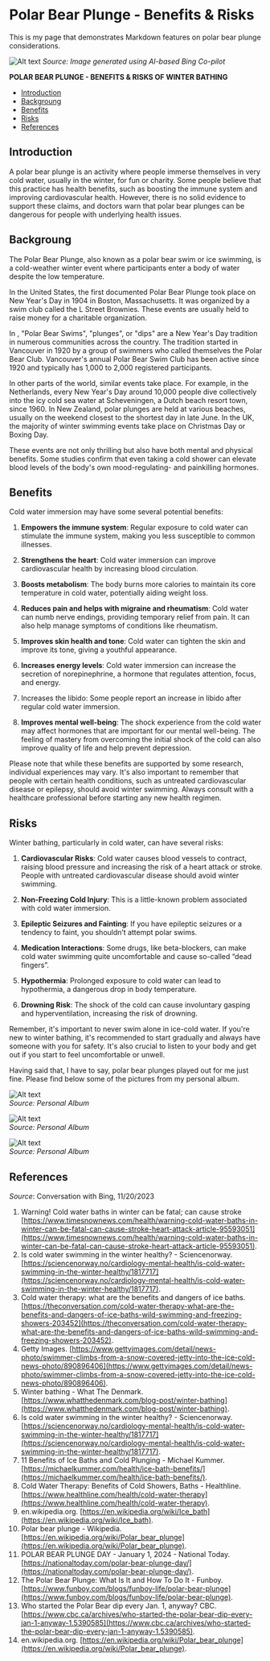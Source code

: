 # Polar Bear Plunge - Benefits & Risks <!-- omit in toc -->
This is my page that demonstrates Markdown features on polar bear plunge considerations.

![**Alt text**](IMG_0444.JPG) *Source: Image generated using AI-based Bing Co-pilot*  

**POLAR BEAR PLUNGE - BENEFITS & RISKS OF WINTER BATHING**

- [Introduction](#introduction)
- [Backgroung](#backgroung)
- [Benefits](#benefits)
- [Risks](#risks)
- [References](#references)


## Introduction
A polar bear plunge is an activity where people immerse themselves in very cold water, usually in the winter, for fun or charity. Some people believe that this practice has health benefits, such as boosting the immune system and improving cardiovascular health. However, there is no solid evidence to support these claims, and doctors warn that polar bear plunges can be dangerous for people with underlying health issues.

## Backgroung
The Polar Bear Plunge, also known as a polar bear swim or ice swimming, is a cold-weather winter event where participants enter a body of water despite the low temperature. 

In the United States, the first documented Polar Bear Plunge took place on New Year's Day in 1904 in Boston, Massachusetts. It was organized by a swim club called the L Street Brownies. These events are usually held to raise money for a charitable organization.

In , "Polar Bear Swims", "plunges", or "dips" are a New Year's Day tradition in numerous communities across the country. The tradition started in Vancouver in 1920 by a group of swimmers who called themselves the Polar Bear Club. Vancouver's annual Polar Bear Swim Club has been active since 1920 and typically has 1,000 to 2,000 registered participants.

In other parts of the world, similar events take place. For example, in the Netherlands, every New Year's Day around 10,000 people dive collectively into the icy cold sea water at Scheveningen, a Dutch beach resort town, since 1960. In New Zealand, polar plunges are held at various beaches, usually on the weekend closest to the shortest day in late June. In the UK, the majority of winter swimming events take place on Christmas Day or Boxing Day.

These events are not only thrilling but also have both mental and physical benefits. Some studies confirm that even taking a cold shower can elevate blood levels of the body's own mood-regulating- and painkilling hormones.

## Benefits

Cold water immersion may have some several potential benefits:

1. **Empowers the immune system**: Regular exposure to cold water can stimulate the immune system, making you less susceptible to common illnesses.
   
2. **Strengthens the heart**: Cold water immersion can improve cardiovascular health by increasing blood circulation.
   
3. **Boosts metabolism**: The body burns more calories to maintain its core temperature in cold water, potentially aiding weight loss.
   
4. **Reduces pain and helps with migraine and rheumatism**: Cold water can numb nerve endings, providing temporary relief from pain. It can also help manage symptoms of conditions like rheumatism.
   
5. **Improves skin health and tone**: Cold water can tighten the skin and improve its tone, giving a youthful appearance.
   
6. **Increases energy levels**: Cold water immersion can increase the secretion of norepinephrine, a hormone that regulates attention, focus, and energy.
   
7. Increases the libido: Some people report an increase in libido after regular cold water immersion.
   
8. **Improves mental well-being**: The shock experience from the cold water may affect hormones that are important for our mental well-being. The feeling of mastery from overcoming the initial shock of the cold can also improve quality of life and help prevent depression.

Please note that while these benefits are supported by some research, individual experiences may vary. It's also important to remember that people with certain health conditions, such as untreated cardiovascular disease or epilepsy, should avoid winter swimming. Always consult with a healthcare professional before starting any new health regimen.

## Risks
Winter bathing, particularly in cold water, can have several risks:

1. **Cardiovascular Risks**: Cold water causes blood vessels to contract, raising blood pressure and increasing the risk of a heart attack or stroke. People with untreated cardiovascular disease should avoid winter swimming.

2. **Non-Freezing Cold Injury**: This is a little-known problem associated with cold water immersion.

3. **Epileptic Seizures and Fainting**: If you have epileptic seizures or a tendency to faint, you shouldn’t attempt polar swims.

4. **Medication Interactions**: Some drugs, like beta-blockers, can make cold water swimming quite uncomfortable and cause so-called “dead fingers”.

5. **Hypothermia**: Prolonged exposure to cold water can lead to hypothermia, a dangerous drop in body temperature.

6. **Drowning Risk**: The shock of the cold can cause involuntary gasping and hyperventilation, increasing the risk of drowning.

Remember, it's important to never swim alone in ice-cold water. If you're new to winter bathing, it's recommended to start gradually and always have someone with you for safety. It's also crucial to listen to your body and get out if you start to feel uncomfortable or unwell.

Having said that, I have to say, polar bear plunges played out for me just fine. Please find below some of the pictures from my personal album. 

![Alt text](273a9226-0ad0-44b8-814a-ae30dae1862a.JPG)   
*Source: Personal Album*
 
 ![Alt text](76603df1-0dde-4f26-bbc9-1466ef81cf7d.JPG)  
*Source: Personal Album*

![Alt text](11810456-b655-44b2-8b6b-bb399095d78d.JPG)  
*Source: Personal Album*

## References
*Source*: Conversation with Bing, 11/20/2023  
1. Warning! Cold water baths in winter can be fatal; can cause stroke [https://www.timesnownews.com/health/warning-cold-water-baths-in-winter-can-be-fatal-can-cause-stroke-heart-attack-article-95593051](https://www.timesnownews.com/health/warning-cold-water-baths-in-winter-can-be-fatal-can-cause-stroke-heart-attack-article-95593051).  
2. Is cold water swimming in the winter healthy? - Sciencenorway. [https://sciencenorway.no/cardiology-mental-health/is-cold-water-swimming-in-the-winter-healthy/1817717](https://sciencenorway.no/cardiology-mental-health/is-cold-water-swimming-in-the-winter-healthy/1817717).  
3. Cold water therapy: what are the benefits and dangers of ice baths. [https://theconversation.com/cold-water-therapy-what-are-the-benefits-and-dangers-of-ice-baths-wild-swimming-and-freezing-showers-203452](https://theconversation.com/cold-water-therapy-what-are-the-benefits-and-dangers-of-ice-baths-wild-swimming-and-freezing-showers-203452).
4. Getty Images. [https://www.gettyimages.com/detail/news-photo/swimmer-climbs-from-a-snow-covered-jetty-into-the-ice-cold-news-photo/890896406](https://www.gettyimages.com/detail/news-photo/swimmer-climbs-from-a-snow-covered-jetty-into-the-ice-cold-news-photo/890896406).
5. Winter bathing - What The Denmark. [https://www.whatthedenmark.com/blog-post/winter-bathing](https://www.whatthedenmark.com/blog-post/winter-bathing).
6. Is cold water swimming in the winter healthy? - Sciencenorway. [https://sciencenorway.no/cardiology-mental-health/is-cold-water-swimming-in-the-winter-healthy/1817717](https://sciencenorway.no/cardiology-mental-health/is-cold-water-swimming-in-the-winter-healthy/1817717).
7. 11 Benefits of Ice Baths and Cold Plunging - Michael Kummer. [https://michaelkummer.com/health/ice-bath-benefits/](https://michaelkummer.com/health/ice-bath-benefits/).
8. Cold Water Therapy: Benefits of Cold Showers, Baths - Healthline. [https://www.healthline.com/health/cold-water-therapy](https://www.healthline.com/health/cold-water-therapy).
9. en.wikipedia.org. [https://en.wikipedia.org/wiki/Ice_bath](https://en.wikipedia.org/wiki/Ice_bath).
10. Polar bear plunge - Wikipedia. [https://en.wikipedia.org/wiki/Polar_bear_plunge](https://en.wikipedia.org/wiki/Polar_bear_plunge).
11. POLAR BEAR PLUNGE DAY - January 1, 2024 - National Today. [https://nationaltoday.com/polar-bear-plunge-day/](https://nationaltoday.com/polar-bear-plunge-day/).
12. The Polar Bear Plunge: What Is It and How To Do It - Funboy. [https://www.funboy.com/blogs/funboy-life/polar-bear-plunge](https://www.funboy.com/blogs/funboy-life/polar-bear-plunge).
13. Who started the Polar Bear dip every Jan. 1, anyway? CBC. [https://www.cbc.ca/archives/who-started-the-polar-bear-dip-every-jan-1-anyway-1.5390585](https://www.cbc.ca/archives/who-started-the-polar-bear-dip-every-jan-1-anyway-1.5390585).
14. en.wikipedia.org. [https://en.wikipedia.org/wiki/Polar_bear_plunge](https://en.wikipedia.org/wiki/Polar_bear_plunge).